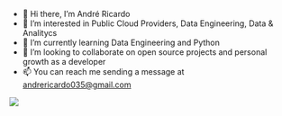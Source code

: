
- 👋 Hi there, I’m André Ricardo
- 👀 I’m interested in Public Cloud Providers, Data Engineering, Data & Analitycs
- 🌱 I’m currently learning Data Engineering and Python
- 💞️ I’m looking to collaborate on open source projects and personal growth as a developer
- 📫 You can reach me sending a message at andrericardo035@gmail.com




[<img src="https://img.shields.io/badge/AndréRicardo-0077B5.svg?&style=for-the-badge&logo=linkedin&logoColor=white" />](https://www.linkedin.com/in/andr%C3%A9-ricardo-286110118/)




